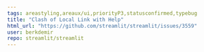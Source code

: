 ```yaml
---
tags: areastyling,areaux/ui,priorityP3,statusconfirmed,typebug
title: "Clash of Local Link with Help"
html_url: "https://github.com/streamlit/streamlit/issues/3559"
user: berkdemir
repo: streamlit/streamlit
---
```


